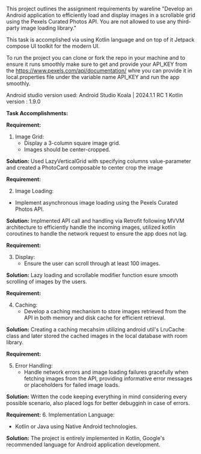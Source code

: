 This project outlines the assignment requirements by wareline 
"Develop an Android application to efficiently load and display images in a scrollable grid using the Pexels Curated Photos API. You are not allowed to use any third-party image loading library."

This task is accomplished via using Kotlin language and on top of it Jetpack compose UI toolkit for the modern UI. 

To run the project you can clone or fork the repo in your machine and to ensure it runs smoothly make sure to get and provide your API_KEY from the https://www.pexels.com/api/documentation/ whre you can 
provide it in local.properties file under the variable name API_KEY and run the app smoothly.

Android studio version used: Android Studio Koala | 2024.1.1 RC 1
Kotlin version : 1.9.0

**Task Accomplishments:**

**Requirement:**
1. Image Grid:
   - Display a 3-column square image grid.
   - Images should be center-cropped.

**Solution:** Used LazyVerticalGrid with specifying columns value-parameter and created a PhotoCard composable to center crop the image 

**Requirement:**

2. Image Loading:  
 - Implement asynchronous image loading using the Pexels Curated Photos API.

**Solution:** Implmented API call and handling via Retrofit following MVVM architecture to efficiently handle the incoming images,
 utilized kotlin coroutines to handle the network request to ensure the app does not lag.

**Requirement:**

3. Display:
   - Ensure the user can scroll through at least 100 images.

**Solution:** Lazy loading and scrollable modifier function esure smooth scrolling of images by the users.

**Requirement:**

4. Caching:
   - Develop a caching mechanism to store images retrieved from the API in both memory and disk cache for efficient retrieval.

**Solution:** Creating a caching mecahsim utilizing android util's LruCache class and later stored the cached images in the local database with room library.

**Requirement:**

5. Error Handling:
   - Handle network errors and image loading failures gracefully when fetching images from the API, providing informative error messages or placeholders for failed image loads.

**Solution:** Written the code keeping everything in mind considering every possible scenario, also placed logs for better debugginh in case of errors. 

**Requirement:**
6. Implementation Language:
   - Kotlin or Java using Native Android technologies.

**Solution:** The project is entirely implemented in Kotlin, Google's recommended language for Android application development. 
